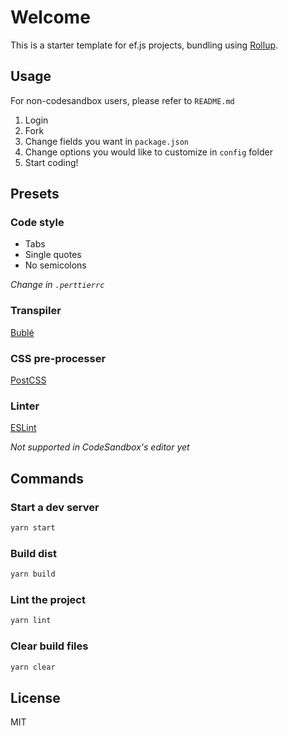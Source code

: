 # Welcome

This is a starter template for ef.js projects, bundling using [Rollup](https://rollupjs.org).

## Usage

For non-codesandbox users, please refer to `README.md`

1. Login
2. Fork
3. Change fields you want in `package.json`
4. Change options you would like to customize in `config` folder
5. Start coding!

## Presets

### Code style

- Tabs
- Single quotes
- No semicolons

*Change in `.perttierrc`*

### Transpiler

[Bublé](https://buble.surge.sh)

### CSS pre-processer

[PostCSS](https://postcss.org)

### Linter

[ESLint](https://eslint.org)

*Not supported in CodeSandbox's editor yet*


## Commands

### Start a dev server

```bash
yarn start
```

### Build dist

```bash
yarn build
```

### Lint the project

```bash
yarn lint
```

### Clear build files
```bash
yarn clear
```

## License

MIT
